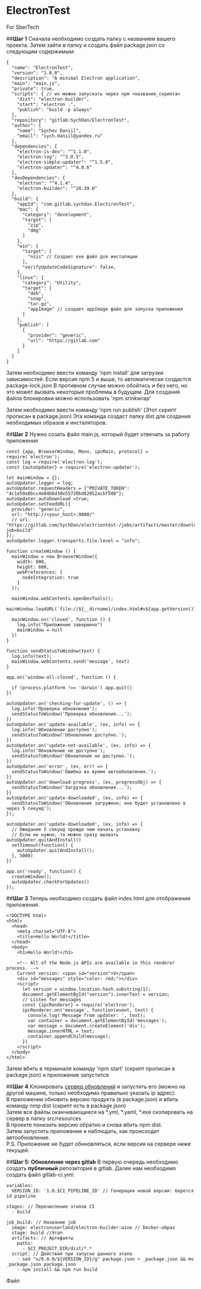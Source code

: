 # ElectronTest
For SberTech

##**Шаг 1**
Сначала необходимо создать папку с названием вашего проекта.
Затем зайти в папку и создать файл package.json со следующим содержимым:
```
{
  "name": "ElectronTest",
  "version": "1.0.0",
  "description": "A minimal Electron application",
  "main": "main.js",
  "private": true,
  "scripts": { // их можно запускать через npm <название_скрипта>
    "dist": "electron-builder",
    "start": "electron .",
    "publish": "build -p always"
  },
  "repository": "gitlab:SychDan/ElectronTest",
  "author": {
    "name": "Sychev Daniil",
    "email": "sych.daniil@yandex.ru"
  },
  "dependencies": {
    "electron-is-dev": "^1.1.0",
    "electron-log": "^3.0.5",
    "electron-simple-updater": "^1.5.0",
    "electron-updater": "^4.0.6"
  },
  "devDependencies": {
    "electron": "^4.1.4",
    "electron-builder": "^20.39.0"
  },
  "build": {
    "appId": "com.gitlab.sychdan.ElectironTest",
    "mac": {
      "category": "development",
      "target": [
        "zip",
        "dmg"
      ]
    },
    "win": {
      "target": [
        "nsis" // Создает exe файл для инсталяции
      ],
      "verifyUpdateCodeSignature": false,
    },
    "linux": {
      "category": "Utility",
      "target": [
        "deb",
        "snap",
        "tar.gz",
        "appImage" // создает appImage файл для запуска приложения
      ]
    },
    "publish": [
      {
        "provider": "generic",
        "url": "https://gitlab.com"
      }
    ]
  }
}
```
Затем необходимо ввести команду 'npm install' для загрузки зависимостей.
Если версия npm 5 и выше, то автоматически создастся package-lock.json
В противном случае можно обойтись и без него, но это может вызвать некоторые проблемы в будущем.
Для создания файла блокировки можно использовать 'npm srinkwrap'

Затем необходимо ввести команду 'npm run publish' (Этот скрипт прописан в package.json)
Эта команда создаст папку dist для создания необходимых образов и инсталяторов.


##**Шаг 2**
Нужно созать файл main.js, который будет отвечать за работу приложения
```
const {app, BrowserWindow, Menu, ipcMain, protocol} = require('electron');
const log = require('electron-log');
const {autoUpdater} = require('electron-updater');

let mainWindow = {};
autoUpdater.logger = log;
autoUpdater.requestHeaders = {"PRIVATE_TOKEN": "4c1e59a8bcc4e04b6d30e55720bd82052acbf508"};
autoUpdater.autoDownload =true;
autoUpdater.setFeedURL({
  provider: "generic",
  url: "http://<your_host>:9000/"
  // url: "https://gitlab.com/SychDan/electriontest-/jobs/artifacts/master/download/dist?job=build"
});
autoUpdater.logger.transports.file.level = "info";

function createWindow () {
  mainWindow = new BrowserWindow({
    width: 800,
    height: 600,
    webPreferences: {
      nodeIntegration: true
    }
  });

  mainWindow.webContents.openDevTools();
  mainWindow.loadURL(`file://${__dirname}/index.html#v${app.getVersion()}`);

  mainWindow.on('closed', function () {
    log.info("Приложение завершено")
    mainWindow = null
  })
}

function sendStatusToWindow(text) {
  log.info(text);
  mainWindow.webContents.send('message', text)
}

app.on('window-all-closed', function () {

  if (process.platform !== 'darwin') app.quit()
})

autoUpdater.on('checking-for-update', () => {
  log.info('Проверка обновления');
  sendStatusToWindow('Проверка обновления...');
})
autoUpdater.on('update-available', (ev, info) => {
  log.info('Обновление доступно');
  sendStatusToWindow('Обновление доступно.');
})
autoUpdater.on('update-not-available', (ev, info) => {
  log.info('Обновление не доступно');
  sendStatusToWindow('Обновление не доступно.');
})
autoUpdater.on('error', (ev, err) => {
  sendStatusToWindow('Ошибка во время автообновления.');
})
autoUpdater.on('download-progress', (ev, progressObj) => {
  sendStatusToWindow('Загрузка обновления...');
})
autoUpdater.on('update-downloaded', (ev, info) => {
  sendStatusToWindow('Обновление загружено; оно будет установлено в через 5 секунд');
});

autoUpdater.on('update-downloaded', (ev, info) => {
  // Ожидание 5 секунд прежде чем начать установку
  // Если не нужно, то можно сразу вызвать autoUpdater.quitAndInstall()
  setTimeout(function() {
    autoUpdater.quitAndInstall();
  }, 5000)
})

app.on('ready', function() {
  createWindow();
  autoUpdater.checkForUpdates()
});

```

##**Шаг 3**
Теперь необходимо создать файл index.html для отображения приложения.
```
<!DOCTYPE html>
<html>
  <head>
    <meta charset="UTF-8">
    <title>Hello World!</title>
  </head>
  <body>
    <h1>Hello World!</h1>

    <!-- All of the Node.js APIs are available in this renderer process. -->
    Current version: <span id="version">V</span>
    <div id="messages" style="color: red;"></div>
    <script>
      let version = window.location.hash.substring(1);
      document.getElementById("version").innerText = version;
      // Listen for messages
      const {ipcRenderer} = require('electron');
      ipcRenderer.on('message', function(event, text) {
        console.log('Message from updater: ', text);
        var container = document.getElementById('messages');
        var message = document.createElement('div');
        message.innerHTML = text;
        container.appendChild(message);
      })
    </script>
  </body>
</html>
```
Затем вбить в терминале команду 'npm start' (скрипт прописан в package.json) и приложение запустится

##**Шаг 4**
Клонировать [сервер обновлений](https://www.github.com/sychdan/server) и запустить его (можно на другой машине, только необходимо правильно указать ip адрес).<br>
В приложении обновить версию продукта (в package.json) и вбить команду nmp dist (скрипт есть в package.json)<br>
Затем все файлы оканчивающиеся на *.yml, *.yaml, *.exe скопировать на сервер в папку src/resources
<br>
В проекте понизить версию обратно и снова вбить npm dist.
<br>
Затем запустить приложение и наблюдать, как происходит автообновление.<br>
P.S. Приложение не будет обнновляться, если версия на сервере ниже текущей.

##**Шаг 5: Обновление через gitlab**
В первую очередь необходимо создать **публичный** репозиторий в gitlab.
Далее нам необходимо создать файл gitlab-ci.yml:
```
variables:
  VERSION_ID: '1.0.$CI_PIPELINE_ID' // Генерация новой версии: берется id pipeline

stages: // Перечисление этапов CI
  - build 

job_build: // Название job
  image: electronuserland/electron-builder:wine // Docker-образ
  stage: build //Этап 
  artifacts: // Артефакты
    paths:
      - $CI_PROJECT_DIR/dist/*.*
  script: // Действия при запуске данного этапа
    - sed "s/0.0.0/${VERSION_ID}/g" package.json > _package.json && mv _package.json package.json
    - npm install && npm run build

```
Файл 

